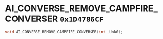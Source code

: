 # AI_CONVERSE_REMOVE_CAMPFIRE_CONVERSER `0x1D4786CF`

```cpp
void AI_CONVERSE_REMOVE_CAMPFIRE_CONVERSER(int _Unk0);
```